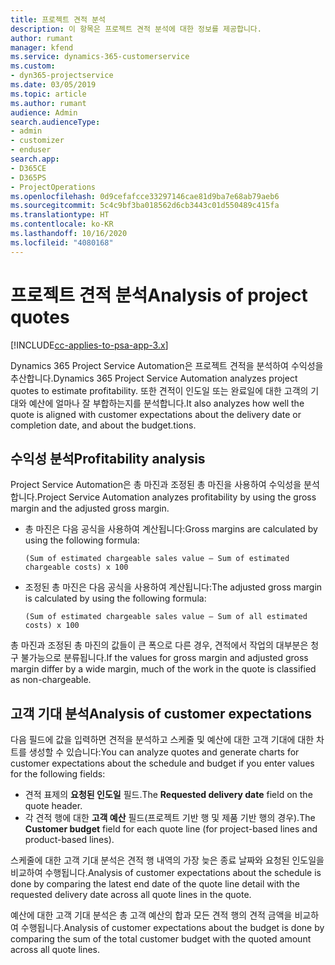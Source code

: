 ```yaml
---
title: 프로젝트 견적 분석
description: 이 항목은 프로젝트 견적 분석에 대한 정보를 제공합니다.
author: rumant
manager: kfend
ms.service: dynamics-365-customerservice
ms.custom:
- dyn365-projectservice
ms.date: 03/05/2019
ms.topic: article
ms.author: rumant
audience: Admin
search.audienceType:
- admin
- customizer
- enduser
search.app:
- D365CE
- D365PS
- ProjectOperations
ms.openlocfilehash: 0d9cefafcce33297146cae81d9ba7e68ab79aeb6
ms.sourcegitcommit: 5c4c9bf3ba018562d6cb3443c01d550489c415fa
ms.translationtype: HT
ms.contentlocale: ko-KR
ms.lasthandoff: 10/16/2020
ms.locfileid: "4080168"
---
```

# <a name="analysis-of-project-quotes"></a><span data-ttu-id="5fa3b-103">프로젝트 견적 분석</span><span class="sxs-lookup"><span data-stu-id="5fa3b-103">Analysis of project quotes</span></span>

[!INCLUDE[cc-applies-to-psa-app-3.x](../includes/cc-applies-to-psa-app-3x.md)]

<span data-ttu-id="5fa3b-104">Dynamics 365 Project Service Automation은 프로젝트 견적을 분석하여 수익성을 추산합니다.</span><span class="sxs-lookup"><span data-stu-id="5fa3b-104">Dynamics 365 Project Service Automation analyzes project quotes to estimate profitability.</span></span> <span data-ttu-id="5fa3b-105">또한 견적이 인도일 또는 완료일에 대한 고객의 기대와 예산에 얼마나 잘 부합하는지를 분석합니다.</span><span class="sxs-lookup"><span data-stu-id="5fa3b-105">It also analyzes how well the quote is aligned with customer expectations about the delivery date or completion date, and about the budget.tions.</span></span>

## <a name="profitability-analysis"></a><span data-ttu-id="5fa3b-106">수익성 분석</span><span class="sxs-lookup"><span data-stu-id="5fa3b-106">Profitability analysis</span></span>

<span data-ttu-id="5fa3b-107">Project Service Automation은 총 마진과 조정된 총 마진을 사용하여 수익성을 분석합니다.</span><span class="sxs-lookup"><span data-stu-id="5fa3b-107">Project Service Automation analyzes profitability by using the gross margin and the adjusted gross margin.</span></span>

- <span data-ttu-id="5fa3b-108">총 마진은 다음 공식을 사용하여 계산됩니다:</span><span class="sxs-lookup"><span data-stu-id="5fa3b-108">Gross margins are calculated by using the following formula:</span></span>

  `
    (Sum of estimated chargeable sales value – Sum of estimated chargeable costs) x 100
  `
- <span data-ttu-id="5fa3b-109">조정된 총 마진은 다음 공식을 사용하여 계산됩니다:</span><span class="sxs-lookup"><span data-stu-id="5fa3b-109">The adjusted gross margin is calculated by using the following formula:</span></span>

  `
    (Sum of estimated chargeable sales value – Sum of all estimated costs) x 100
  `

<span data-ttu-id="5fa3b-110">총 마진과 조정된 총 마진의 값들이 큰 폭으로 다른 경우, 견적에서 작업의 대부분은 청구 불가능으로 분류됩니다.</span><span class="sxs-lookup"><span data-stu-id="5fa3b-110">If the values for gross margin and adjusted gross margin differ by a wide margin, much of the work in the quote is classified as non-chargeable.</span></span>

## <a name="analysis-of-customer-expectations"></a><span data-ttu-id="5fa3b-111">고객 기대 분석</span><span class="sxs-lookup"><span data-stu-id="5fa3b-111">Analysis of customer expectations</span></span>

<span data-ttu-id="5fa3b-112">다음 필드에 값을 입력하면 견적을 분석하고 스케줄 및 예산에 대한 고객 기대에 대한 차트를 생성할 수 있습니다:</span><span class="sxs-lookup"><span data-stu-id="5fa3b-112">You can analyze quotes and generate charts for customer expectations about the schedule and budget if you enter values for the following fields:</span></span>

- <span data-ttu-id="5fa3b-113">견적 표제의 **요청된 인도일** 필드.</span><span class="sxs-lookup"><span data-stu-id="5fa3b-113">The **Requested delivery date** field on the quote header.</span></span>
- <span data-ttu-id="5fa3b-114">각 견적 행에 대한 **고객 예산** 필드(프로젝트 기반 행 및 제품 기반 행의 경우).</span><span class="sxs-lookup"><span data-stu-id="5fa3b-114">The **Customer budget** field for each quote line (for project-based lines and product-based lines).</span></span>

<span data-ttu-id="5fa3b-115">스케줄에 대한 고객 기대 분석은 견적 행 내역의 가장 늦은 종료 날짜와 요청된 인도일을 비교하여 수행됩니다.</span><span class="sxs-lookup"><span data-stu-id="5fa3b-115">Analysis of customer expectations about the schedule is done by comparing the latest end date of the quote line detail with the requested delivery date across all quote lines in the quote.</span></span>

<span data-ttu-id="5fa3b-116">예산에 대한 고객 기대 분석은 총 고객 예산의 합과 모든 견적 행의 견적 금액을 비교하여 수행됩니다.</span><span class="sxs-lookup"><span data-stu-id="5fa3b-116">Analysis of customer expectations about the budget is done by comparing the sum of the total customer budget with the quoted amount across all quote lines.</span></span>
